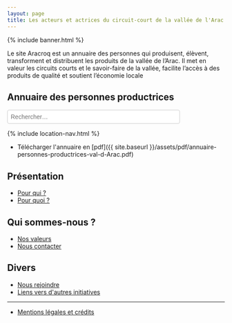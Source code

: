 ```yaml
---
layout: page
title: Les acteurs et actrices du circuit-court de la vallée de l'Arac 
---
```


{% include banner.html %}

Le site Aracroq est un annuaire des personnes qui produisent, élèvent, transforment et distribuent les produits de la vallée de l’Arac. Il met en valeur les circuits courts et le savoir-faire de la vallée, facilite l’accès à des produits de qualité et soutient l’économie locale 

## Annuaire des personnes productrices

<input type="text" id="search-input" placeholder="Rechercher…"   style="padding: 0.5em; font-size: 1em; width: 100%; max-width: 400px; border: 1px solid #ccc; border-radius: 4px; box-sizing: border-box;"
 />
<ul id="results-container"></ul>

<div id="location-nav">
  {% include location-nav.html %}
</div>

<script src="https://unpkg.com/simple-jekyll-search@1.10.0/dest/simple-jekyll-search.min.js"></script>
<script>
  const searchInput = document.getElementById('search-input');
  const locationNav = document.getElementById('location-nav');

  searchInput.addEventListener('input', function () {
    if (this.value.trim() === '') {
      locationNav.style.display = 'block';
    } else {
      locationNav.style.display = 'none';
    }
  });

  SimpleJekyllSearch({
    searchInput: searchInput,
    resultsContainer: document.getElementById('results-container'),
    json: '{{ site.baseurl }}/search.json',
    searchResultTemplate: '<li><a href="{url}">{title}</a></li>',
    noResultsText: 'Aucun résultat',
    limit: 500,
    fuzzy: false,
  });
</script>

- Télécharger l'annuaire en [pdf]({{ site.baseurl }}/assets/pdf/annuaire-personnes-productrices-val-d-Arac.pdf)

## Présentation

- [Pour qui ?](/pour-qui)
- [Pour quoi ?](/pour-quoi)

## Qui sommes-nous ?

- [Nos valeurs](/nos-valeurs)
- [Nous contacter](/nous-contacter)

## Divers

- [Nous rejoindre](/nous-rejoindre)
- [Liens vers d'autres initiatives](/liens-autres-initiatives)

---

- [Mentions légales et crédits](/mentions)
